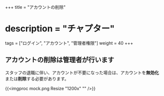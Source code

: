 +++
title = "アカウントの削除"
# description = "チャプター"
tags = ["ログイン", "アカウント", "管理者権限"]
weight = 40
+++

## アカウントの削除は管理者が行います

スタッフの退職に伴い、アカウントが不要になった場合は、アカウントを**無効化**または**削除**する必要があります。

{{<imgproc mock.png Resize "1200x" "" />}}
